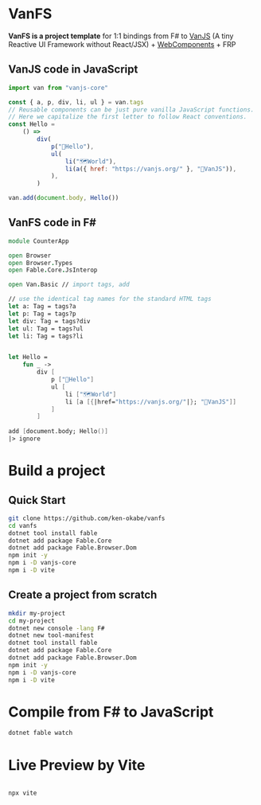 # VanFS

**VanFS is a project template** for 1:1 bindings from F# to [VanJS](https://vanjs.org/) (A tiny Reactive UI Framework without React/JSX) + [WebComponents](https://m3.material.io/develop/web) + FRP

## VanJS code in JavaScript

```js
import van from "vanjs-core"

const { a, p, div, li, ul } = van.tags
// Reusable components can be just pure vanilla JavaScript functions.
// Here we capitalize the first letter to follow React conventions.
const Hello =
    () =>
        div(
            p("👋Hello"),
            ul(
                li("🗺️World"),
                li(a({ href: "https://vanjs.org/" }, "🍦VanJS")),
            ),
        )

van.add(document.body, Hello())
```

## VanFS code in F#

```fsharp
module CounterApp

open Browser
open Browser.Types
open Fable.Core.JsInterop

open Van.Basic // import tags, add

// use the identical tag names for the standard HTML tags
let a: Tag = tags?a
let p: Tag = tags?p
let div: Tag = tags?div
let ul: Tag = tags?ul
let li: Tag = tags?li


let Hello =
    fun _ ->
        div [
            p ["👋Hello"]
            ul [
                li ["🗺️World"]
                li [a [{|href="https://vanjs.org/"|}; "🍦VanJS"]]
            ]
        ]
        
add [document.body; Hello()]
|> ignore
```

# Build a project

## Quick Start

```sh
git clone https://github.com/ken-okabe/vanfs
cd vanfs
dotnet tool install fable
dotnet add package Fable.Core
dotnet add package Fable.Browser.Dom
npm init -y
npm i -D vanjs-core
npm i -D vite
```

## Create a project from scratch

```sh
mkdir my-project
cd my-project
dotnet new console -lang F#
dotnet new tool-manifest
dotnet tool install fable
dotnet add package Fable.Core
dotnet add package Fable.Browser.Dom
npm init -y
npm i -D vanjs-core
npm i -D vite
```

# Compile from F# to JavaScript

```sh
dotnet fable watch
```

# Live Preview by Vite

```sh

npx vite
```
